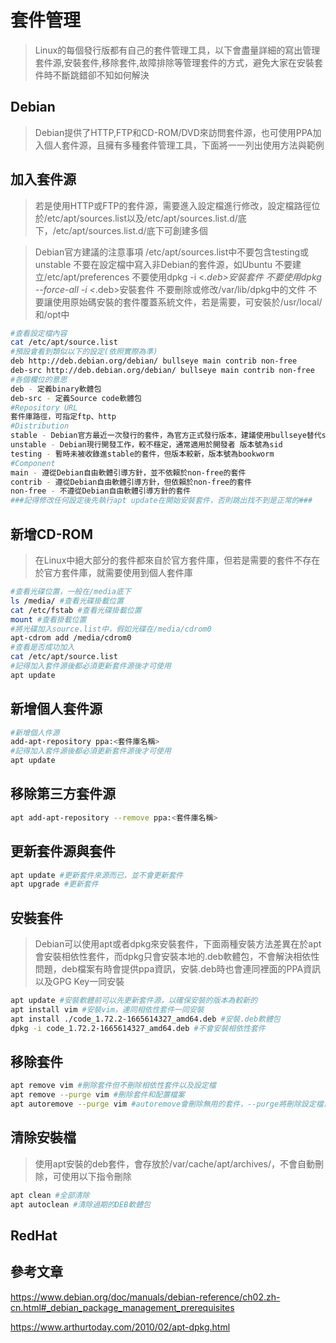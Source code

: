 # 套件管理 #

>Linux的每個發行版都有自己的套件管理工具，以下會盡量詳細的寫出管理套件源,安裝套件,移除套件,故障排除等管理套件的方式，避免大家在安裝套件時不斷跳錯卻不知如何解決

## Debian ## 
    
>Debian提供了HTTP,FTP和CD-ROM/DVD來訪問套件源，也可使用PPA加入個人套件源，且擁有多種套件管理工具，下面將一一列出使用方法與範例

## 加入套件源 ##

>若是使用HTTP或FTP的套件源，需要進入設定檔進行修改，設定檔路徑位於/etc/apt/sources.list以及/etc/apt/sources.list.d/底下，/etc/apt/sources.list.d/底下可創建多個

>Debian官方建議的注意事項
>/etc/apt/sources.list中不要包含testing或unstable 
>不要在設定檔中寫入非Debian的套件源，如Ubuntu
>不要建立/etc/apt/preferences
>不要使用dpkg -i <*.deb>安裝套件
>不要使用dpkg --force-all -i <*.deb>安裝套件
>不要刪除或修改/var/lib/dpkg中的文件
>不要讓使用原始碼安裝的套件覆蓋系統文件，若是需要，可安裝於/usr/local/和/opt中

```bash
#查看設定檔內容
cat /etc/apt/source.list 
#預設會看到類似以下的設定(依照實際為準)
deb http://deb.debian.org/debian/ bullseye main contrib non-free
deb-src http://deb.debian.org/debian/ bullseye main contrib non-free
#各個欄位的意思
deb - 定義binary軟體包
deb-src - 定義Source code軟體包
#Repository URL
套件庫路徑，可指定ftp、http
#Distribution
stable - Debian官方最近一次發行的套件，為官方正式發行版本，建議使用bullseye替代stable，避免下個版本釋出時出現錯誤
unstable - Debian現行開發工作，較不穩定，通常適用於開發者 版本號為sid
testing - 暫時未被收錄進stable的套件，但版本較新，版本號為bookworm
#Component
main - 遵從Debian自由軟體引導方針，並不依賴於non-free的套件
contrib - 遵從Debian自由軟體引導方針，但依賴於non-free的套件
non-free - 不遵從Debian自由軟體引導方針的套件
###記得修改任何設定後先執行apt update在開始安裝套件，否則跳出找不到是正常的###
```



## 新增CD-ROM ##

>在Linux中絕大部分的套件都來自於官方套件庫，但若是需要的套件不存在於官方套件庫，就需要使用到個人套件庫
```bash
#查看光碟位置，一般在/media底下
ls /media/ #查看光碟掛載位置
cat /etc/fstab #查看光碟掛載位置
mount #查看掛載位置
#將光碟加入source.list中，假如光碟在/media/cdrom0
apt-cdrom add /media/cdrom0
#查看是否成功加入
cat /etc/apt/source.list
#記得加入套件源後都必須更新套件源後才可使用
apt update 
```

## 新增個人套件源 ##

```bash
#新增個人件源
add-apt-repository ppa:<套件庫名稱>
#記得加入套件源後都必須更新套件源後才可使用
apt update  
```

## 移除第三方套件源 ##

```bash
apt add-apt-repository --remove ppa:<套件庫名稱>
```

## 更新套件源與套件 ##

```bash
apt update #更新套件來源而已，並不會更新套件
apt upgrade #更新套件
```

## 安裝套件 ##

>Debian可以使用apt或者dpkg來安裝套件，下面兩種安裝方法差異在於apt會安裝相依性套件，而dpkg只會安裝本地的.deb軟體包，不會解決相依性問題，deb檔案有時會提供ppa資訊，安裝.deb時也會連同裡面的PPA資訊以及GPG Key一同安裝

```bash
apt update #安裝軟體前可以先更新套件源，以確保安裝的版本為較新的
apt install vim #安裝vim，連同相依性套件一同安裝
apt install ./code_1.72.2-1665614327_amd64.deb #安裝.deb軟體包
dpkg -i code_1.72.2-1665614327_amd64.deb #不會安裝相依性套件
```

## 移除套件 ##

```bash
apt remove vim #刪除套件但不刪除相依性套件以及設定檔
apt remove --purge vim #刪除套件和配置檔案
apt autoremove --purge vim #autoremove會刪除無用的套件，--purge將刪除設定檔，不過此指令須小心使用，可能不小心將系統重要套件給刪除
```

## 清除安裝檔 ##

>使用apt安裝的deb套件，會存放於/var/cache/apt/archives/，不會自動刪除，可使用以下指令刪除

```bash
apt clean #全部清除
apt autoclean #清除過期的DEB軟體包
```

## RedHat ##

## 參考文章 ##

https://www.debian.org/doc/manuals/debian-reference/ch02.zh-cn.html#_debian_package_management_prerequisites

https://www.arthurtoday.com/2010/02/apt-dpkg.html
